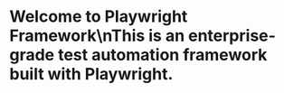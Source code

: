<!-- Source: /Users/mzahirudeen/playwright-framework-dev/docs-backup/consolidated-docs/docs-docusaurus-src-pages-index.md -->

<!-- Source: /Users/mzahirudeen/playwright-framework/docs/docusaurus/src/pages/index.md -->

# Welcome to Playwright Framework\nThis is an enterprise-grade test automation framework built with Playwright.
